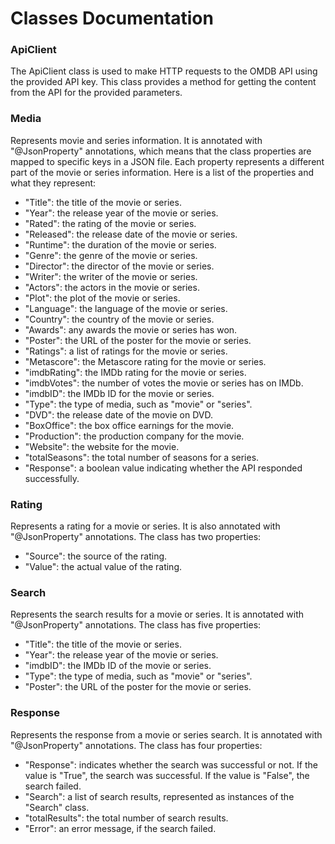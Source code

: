 # Classes Documentation

### ApiClient

The ApiClient class is used to make HTTP requests to the OMDB API using the provided API key. This class provides a method for getting the content from the API for the provided parameters.

### Media

Represents movie and series information. It is annotated with "@JsonProperty" annotations, which means that the class properties are mapped to specific keys in a JSON file. Each property represents a different part of the movie or series information. Here is a list of the properties and what they represent:

- "Title": the title of the movie or series.
- "Year": the release year of the movie or series.
- "Rated": the rating of the movie or series.
- "Released": the release date of the movie or series.
- "Runtime": the duration of the movie or series.
- "Genre": the genre of the movie or series.
- "Director": the director of the movie or series.
- "Writer": the writer of the movie or series.
- "Actors": the actors in the movie or series.
- "Plot": the plot of the movie or series.
- "Language": the language of the movie or series.
- "Country": the country of the movie or series.
- "Awards": any awards the movie or series has won.
- "Poster": the URL of the poster for the movie or series.
- "Ratings": a list of ratings for the movie or series.
- "Metascore": the Metascore rating for the movie or series.
- "imdbRating": the IMDb rating for the movie or series.
- "imdbVotes": the number of votes the movie or series has on IMDb.
- "imdbID": the IMDb ID for the movie or series.
- "Type": the type of media, such as "movie" or "series".
- "DVD": the release date of the movie on DVD.
- "BoxOffice": the box office earnings for the movie.
- "Production": the production company for the movie.
- "Website": the website for the movie.
- "totalSeasons": the total number of seasons for a series.
- "Response": a boolean value indicating whether the API responded successfully.

### Rating 

Represents a rating for a movie or series. It is also annotated with "@JsonProperty" annotations. The class has two properties:

- "Source": the source of the rating.
- "Value": the actual value of the rating.

### Search

Represents the search results for a movie or series. It is annotated with "@JsonProperty" annotations. The class has five properties:

- "Title": the title of the movie or series.
- "Year": the release year of the movie or series.
- "imdbID": the IMDb ID of the movie or series.
- "Type": the type of media, such as "movie" or "series".
- "Poster": the URL of the poster for the movie or series.

### Response

Represents the response from a movie or series search. It is annotated with "@JsonProperty" annotations. The class has four properties:

- "Response": indicates whether the search was successful or not. If the value is "True", the search was successful. If the value is "False", the search failed.
- "Search": a list of search results, represented as instances of the "Search" class.
- "totalResults": the total number of search results.
- "Error": an error message, if the search failed.